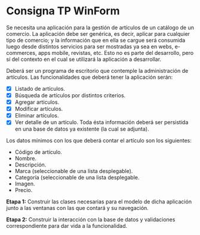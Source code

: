 # Consigna TP WinForm
Se necesita una aplicación para la gestión de artículos de un catálogo de un comercio. La aplicación debe ser genérica, es decir, aplicar para cualquier tipo de comercio; y la información que en ella se cargue será consumida luego desde distintos servicios para ser mostradas ya sea en webs, e-commerces, apps mobile, revistas, etc. Esto no es parte del desarrollo, pero sí del contexto en el cual se utilizará la aplicación a desarrollar.

Deberá ser un programa de escritorio que contemple la administración de artículos. Las funcionalidades que deberá tener la aplicación serán:

- [x] Listado de artículos.
- [x] Búsqueda de artículos por distintos criterios.
- [x] Agregar artículos.
- [x] Modificar artículos.
- [x] Eliminar artículos.
- [x] Ver detalle de un artículo.
Toda ésta información deberá ser persistida en una base de datos ya existente (la cual se adjunta).

Los datos mínimos con los que deberá contar el artículo son los siguientes:

- Código de artículo.
- Nombre.
- Descripción.
- Marca (seleccionable de una lista desplegable).
- Categoría (seleccionable de una lista desplegable.
- Imagen.
- Precio.


**Etapa 1:** Construir las clases necesarias para el modelo de dicha aplicación junto a las ventanas con las que contará y su navegación.

**Etapa 2:** Construir la interacción con la base de datos y validaciones correspondiente para dar vida a la funcionalidad.

